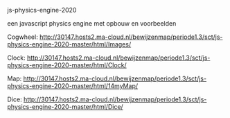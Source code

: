 js-physics-engine-2020

een javascript physics engine met opbouw en voorbeelden

Cogwheel:
http://30147.hosts2.ma-cloud.nl/bewijzenmap/periode1.3/sct/js-physics-engine-2020-master/html/Images/

Clock:
http://30147.hosts2.ma-cloud.nl/bewijzenmap/periode1.3/sct/js-physics-engine-2020-master/html/Clock/

Map:
http://30147.hosts2.ma-cloud.nl/bewijzenmap/periode1.3/sct/js-physics-engine-2020-master/html/14myMap/

Dice:
http://30147.hosts2.ma-cloud.nl/bewijzenmap/periode1.3/sct/js-physics-engine-2020-master/html/Dice/
